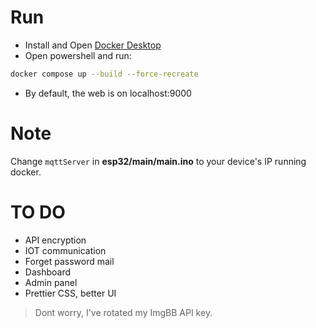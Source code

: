 

# Run
* Install and Open [Docker Desktop](https://www.docker.com/products/docker-desktop/)
* Open powershell and run:
```bash
docker compose up --build --force-recreate
```
* By default, the web is on localhost:9000
# Note
Change `mqttServer` in **esp32/main/main.ino** to your device's IP running docker.
# TO DO
* API encryption
* IOT communication
* Forget password mail
* Dashboard
* Admin panel
* Prettier CSS, better UI

> Dont worry, I've rotated my ImgBB API key.
